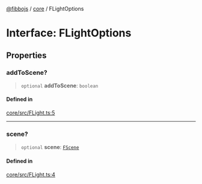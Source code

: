 [@fibbojs](/api/index) / [core](/api/core) / FLightOptions

# Interface: FLightOptions

## Properties

### addToScene?

> `optional` **addToScene**: `boolean`

#### Defined in

[core/src/FLight.ts:5](https://github.com/fibbojs/fibbo/blob/a8d7b4720cdb2648ddcb2159cdc3e3671c6aee98/packages/core/src/FLight.ts#L5)

***

### scene?

> `optional` **scene**: [`FScene`](../classes/FScene.md)

#### Defined in

[core/src/FLight.ts:4](https://github.com/fibbojs/fibbo/blob/a8d7b4720cdb2648ddcb2159cdc3e3671c6aee98/packages/core/src/FLight.ts#L4)
